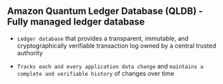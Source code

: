 ## Amazon Quantum Ledger Database (QLDB) - Fully managed ledger database

- `Ledger database` that provides a transparent, immutable, and cryptographically verifiable transaction log owned by a central trusted authority

- `Tracks each and every application data change` and `maintains a complete and verifiable history` of changes over time
